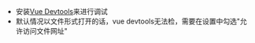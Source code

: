 * 安装[Vue Devtools](https://github.com/vuejs/vue-devtools)来进行调试
* 默认情况以文件形式打开的话，vue devtools无法检，需要在设置中勾选"允许访问文件网址"